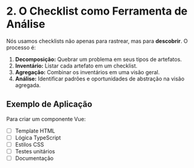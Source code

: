 # 2. O Checklist como Ferramenta de Análise

Nós usamos checklists não apenas para rastrear, mas para **descobrir**. O processo é:

1.  **Decomposição:** Quebrar um problema em seus tipos de artefatos.
2.  **Inventário:** Listar cada artefato em um checklist.
3.  **Agregação:** Combinar os inventários em uma visão geral.
4.  **Análise:** Identificar padrões e oportunidades de abstração na visão agregada.

## Exemplo de Aplicação
Para criar um componente Vue:
- [ ] Template HTML
- [ ] Lógica TypeScript  
- [ ] Estilos CSS
- [ ] Testes unitários
- [ ] Documentação
